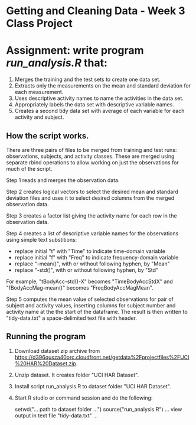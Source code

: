 # Getting and Cleaning Data - Week 3 Class Project

# Assignment: write program *run_analysis.R* that:

1. Merges the training and the test sets to create one data set.
2. Extracts only the measurements on the mean and standard deviation for each measurement.
3. Uses descriptive activity names to name the activities in the data set.
4. Appropriately labels the data set with descriptive variable names.
5. Creates a second tidy data set with average of each variable for each activity and subject.

## How the script works.

There are three pairs of files to be merged from training and test runs: observations, subjects,
and activity classes. These are merged using separate rbind operations to allow working on
just the observations for much of the script.

Step 1 reads and merges the observation data.

Step 2 creates logical vectors to select the desired mean and standard deviation files and
uses it to select desired columns from the merged observation data.

Step 3 creates a factor list giving the activity name for each row in the observation data.

Step 4 creates a list of descriptive variable names for the observations using simple text
substitions:
- replace initial "t" with "Time" to indicate time-domain variable
- replace initial "f" with "Freq" to indicate frequency-domain variable
- replace "-mean()", with or without following hyphen, by "Mean"
- replace "-std()", with or without following hyphen, by "Std"

For example, "tBodyAcc-std()-X" becomes "TimeBodyAccStdX" and "fBodyAccMag-mean()" becomes "FreqBodyAccMagMean".

Step 5 computes the mean value of selected observations for pair of subject and activity values,
inserting columns for subject number and activity name at the the start of the dataframe. The result
is then written to "tidy-data.txt" a space-delimited text file with header.


## Running the program

1. Download dataset zip archive from https://d396qusza40orc.cloudfront.net/getdata%2Fprojectfiles%2FUCI%20HAR%20Dataset.zip.
2. Unzip dataset. It creates folder "UCI HAR Dataset".
3. Install script run_analysis.R to dataset folder "UCI HAR Dataset".
4. Start R studio or command session and do the following:

    setwd("... path to dataset folder ...")
    source("run_analysis.R")
    ... view output in text file "tidy-data.txt" ...

